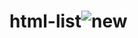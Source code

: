 # html-list![new](https://github.com/MeherMeghe/html-list/assets/144661787/bf8b0f1a-1928-4f46-b8ba-afd0aa93dd29)
